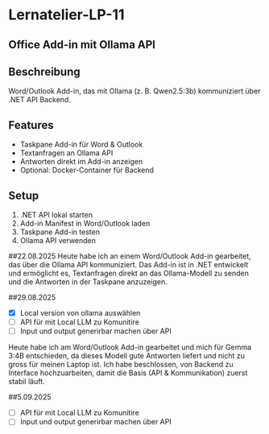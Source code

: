 # Lernatelier-LP-11
## Office Add-in mit Ollama API

## Beschreibung
Word/Outlook Add-in, das mit Ollama (z. B. Qwen2.5:3b) kommuniziert über .NET API Backend.

## Features
- Taskpane Add-in für Word & Outlook  
- Textanfragen an Ollama API  
- Antworten direkt im Add-in anzeigen  
- Optional: Docker-Container für Backend  

## Setup
1. .NET API lokal starten  
2. Add-in Manifest in Word/Outlook laden  
3. Taskpane Add-in testen  
4. Ollama API verwenden

##22.08.2025
Heute habe ich an einem Word/Outlook Add-in gearbeitet, das über die Ollama API kommuniziert. Das Add-in ist in .NET entwickelt und ermöglicht es, Textanfragen direkt an das Ollama-Modell zu senden und die Antworten in der Taskpane anzuzeigen.

##29.08.2025
- [x] Local version von ollama auswählen
- [ ] API für mit Local LLM zu Komunitire
- [ ] Input und output generirbar machen über API

Heute habe ich am Word/Outlook Add-in gearbeitet und mich für Gemma 3:4B entschieden, da dieses Modell gute Antworten liefert und nicht zu gross für meinen Laptop ist.
Ich habe beschlossen, von Backend zu Interface hochzuarbeiten, damit die Basis (API & Kommunikation) zuerst stabil läuft.

##5.09.2025
- [ ] API für mit Local LLM zu Komunitire
- [ ] Input und output generirbar machen über API 
